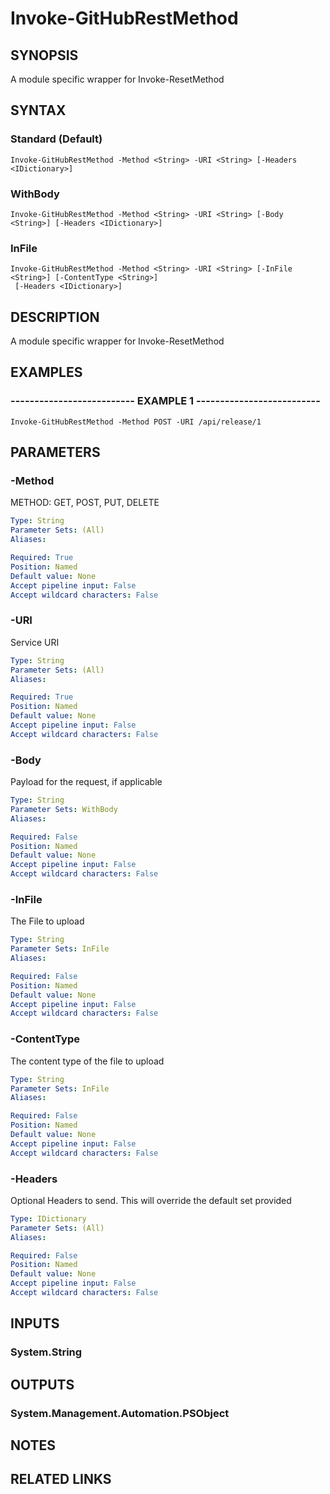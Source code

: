 # Invoke-GitHubRestMethod

## SYNOPSIS
A module specific wrapper for Invoke-ResetMethod

## SYNTAX

### Standard (Default)
```
Invoke-GitHubRestMethod -Method <String> -URI <String> [-Headers <IDictionary>]
```

### WithBody
```
Invoke-GitHubRestMethod -Method <String> -URI <String> [-Body <String>] [-Headers <IDictionary>]
```

### InFile
```
Invoke-GitHubRestMethod -Method <String> -URI <String> [-InFile <String>] [-ContentType <String>]
 [-Headers <IDictionary>]
```

## DESCRIPTION
A module specific wrapper for Invoke-ResetMethod

## EXAMPLES

### -------------------------- EXAMPLE 1 --------------------------
```
Invoke-GitHubRestMethod -Method POST -URI /api/release/1
```

## PARAMETERS

### -Method
METHOD: GET, POST, PUT, DELETE

```yaml
Type: String
Parameter Sets: (All)
Aliases: 

Required: True
Position: Named
Default value: None
Accept pipeline input: False
Accept wildcard characters: False
```

### -URI
Service URI

```yaml
Type: String
Parameter Sets: (All)
Aliases: 

Required: True
Position: Named
Default value: None
Accept pipeline input: False
Accept wildcard characters: False
```

### -Body
Payload for the request, if applicable

```yaml
Type: String
Parameter Sets: WithBody
Aliases: 

Required: False
Position: Named
Default value: None
Accept pipeline input: False
Accept wildcard characters: False
```

### -InFile
The File to upload

```yaml
Type: String
Parameter Sets: InFile
Aliases: 

Required: False
Position: Named
Default value: None
Accept pipeline input: False
Accept wildcard characters: False
```

### -ContentType
The content type of the file to upload

```yaml
Type: String
Parameter Sets: InFile
Aliases: 

Required: False
Position: Named
Default value: None
Accept pipeline input: False
Accept wildcard characters: False
```

### -Headers
Optional Headers to send.
This will override the default set provided

```yaml
Type: IDictionary
Parameter Sets: (All)
Aliases: 

Required: False
Position: Named
Default value: None
Accept pipeline input: False
Accept wildcard characters: False
```

## INPUTS

### System.String

## OUTPUTS

### System.Management.Automation.PSObject

## NOTES

## RELATED LINKS

